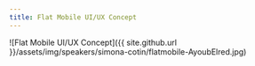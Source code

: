 ```yaml
---
title: Flat Mobile UI/UX Concept
---
```


![Flat Mobile UI/UX Concept]({{ site.github.url }}/assets/img/speakers/simona-cotin/flatmobile-AyoubElred.jpg)
